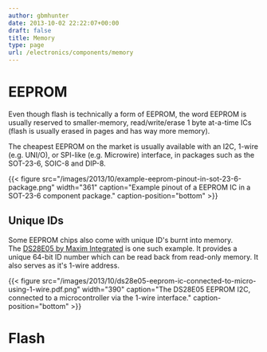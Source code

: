 ```yaml
---
author: gbmhunter
date: 2013-10-02 22:22:07+00:00
draft: false
title: Memory
type: page
url: /electronics/components/memory
---
```


# EEPROM

Even though flash is technically a form of EEPROM, the word EEPROM is usually reserved to smaller-memory, read/write/erase 1 byte at-a-time ICs (flash is usually erased in pages and has way more memory).

The cheapest EEPROM on the market is usually available with an I2C, 1-wire (e.g. UNI/O), or SPI-like (e.g. Microwire) interface, in packages such as the SOT-23-6, SOIC-8 and DIP-8.

{{< figure src="/images/2013/10/example-eeprom-pinout-in-sot-23-6-package.png" width="361" caption="Example pinout of a EEPROM IC in a SOT-23-6 component package." caption-position="bottom" >}}

## Unique IDs

Some EEPROM chips also come with unique ID's burnt into memory. The [DS28E05 by Maxim Integrated](http://datasheets.maximintegrated.com/en/ds/DS28E05.pdf) is one such example. It provides a unique 64-bit ID number which can be read back from read-only memory. It also serves as it's 1-wire address.

{{< figure src="/images/2013/10/ds28e05-eeprom-ic-connected-to-micro-using-1-wire.pdf.png" width="390" caption="The DS28E05 EEPROM I2C, connected to a microcontroller via the 1-wire interface." caption-position="bottom" >}}

# Flash

Flash sometimes uses flip-flop style pin naming conventions. The M25P128 is one such example.

{{< figure src="/images/2013/10/m25p128-flash-ic-that-uses-flip-flop-style-naming-for-spi-pins.png" width="427" caption="The M25P128 flash IC which uses flip-flop style pin naming conventions." caption-position="bottom" >}}
